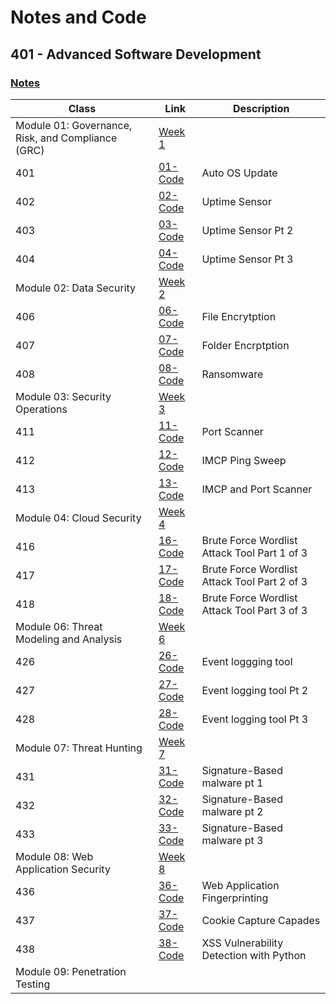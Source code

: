 # Notes and Code
## 401 - Advanced Software Development

### [Notes](https://github.com/Magicwolfes/Ops-401/tree/main/Notes) 
| Class        |Link           |Description  |
| ------------- |-------------| -----|
| Module 01: Governance, Risk, and Compliance (GRC) | [Week 1](https://github.com/Magicwolfes/Ops-401/tree/main/Code/Week1) |  
| 401 | [01-Code ](https://github.com/Magicwolfes/Ops-401/blob/main/Code/Week1/01-Code.ps1) | Auto OS Update |
| 402 | [02-Code ](https://github.com/Magicwolfes/Ops-401/blob/main/Code/Week1/02-Code.py) | Uptime Sensor |
| 403 | [03-Code ](https://github.com/Magicwolfes/Ops-401/blob/main/Code/Week1/03-Code.py) | Uptime Sensor Pt 2 |
| 404 | [04-Code ](https://github.com/Magicwolfes/Ops-401/blob/main/Code/Week1/03-Code.py) | Uptime Sensor Pt 3 |
|  Module 02: Data Security | [Week 2](https://github.com/Magicwolfes/Ops-401/tree/main/Code/Week2) | 
| 406 | [06-Code ](https://github.com/Magicwolfes/Ops-401/blob/main/Code/Week2/06-Code.py) | File Encrytption |
| 407 | [07-Code ](https://github.com/Magicwolfes/Ops-401/blob/main/Code/Week2/07-Code.py) | Folder Encrptption |
| 408 | [08-Code ](https://github.com/Magicwolfes/Ops-401/blob/main/Code/Week2/08-Code.py) | Ransomware |
|  Module 03: Security Operations | [Week 3](https://github.com/Magicwolfes/Ops-401/tree/main/Code/Week3)
| 411 | [11-Code ](https://github.com/Magicwolfes/Ops-401/blob/main/Code/Week3/11-Code.py) | Port Scanner |
| 412 | [12-Code ](https://github.com/Magicwolfes/Ops-401/blob/main/Code/Week3/12-Code.py) | IMCP Ping Sweep |
| 413 | [13-Code ](https://github.com/Magicwolfes/Ops-401/blob/main/Code/Week3/13-Code.py) | IMCP and Port Scanner |
|  Module 04: Cloud Security | [Week 4](https://github.com/Magicwolfes/Ops-401/tree/main/Code/Week4)
| 416 | [16-Code](https://github.com/Magicwolfes/Ops-401/blob/main/Code/Week4/16-Code.py) |  Brute Force Wordlist Attack Tool Part 1 of 3 |
| 417 | [17-Code](https://github.com/Magicwolfes/Ops-401/blob/main/Code/Week4/17-Code.py) | Brute Force Wordlist Attack Tool Part 2 of 3|
| 418 | [18-Code](https://github.com/Magicwolfes/Ops-401/blob/main/Code/Week4/18-Code.py) | Brute Force Wordlist Attack Tool Part 3 of 3 |
|  Module 06: Threat Modeling and Analysis | [Week 6](https://github.com/Magicwolfes/Ops-401/tree/main/Code/Week6)|
| 426 | [26-Code](https://github.com/Magicwolfes/Ops-401/blob/main/Code/Week6/26-Code.py) | Event loggging tool |
| 427 | [27-Code ](https://github.com/Magicwolfes/Ops-401/blob/main/Code/Week6/27Code.py) | Event logging tool Pt 2 |
| 428 | [28-Code](https://github.com/Magicwolfes/Ops-401/blob/main/Code/Week6/28Code.py) | Event logging tool Pt 3 |
|  Module 07: Threat Hunting | [Week 7](https://github.com/Magicwolfes/Ops-401/tree/main/Code/Week7) |
| 431 | [31-Code](https://github.com/Magicwolfes/Ops-401/blob/main/Code/Week7/31-Code.py) | Signature-Based malware pt 1 |
| 432 | [32-Code](https://github.com/Magicwolfes/Ops-401/blob/main/Code/Week7/32-Code.py) | Signature-Based malware pt 2 |
| 433 | [33-Code](https://github.com/Magicwolfes/Ops-401/blob/main/Code/Week7/virustotal-search.py) | Signature-Based malware pt 3 |
|  Module 08: Web Application Security | [Week 8](https://github.com/Magicwolfes/Ops-401/tree/main/Code/Week8)
| 436 | [36-Code](https://github.com/Magicwolfes/Ops-401/blob/main/Code/Week8/36-Code.py) |  Web Application Fingerprinting |
| 437 | [37-Code](https://github.com/Magicwolfes/Ops-401/blob/main/Code/Week8/37-Code.py) | Cookie Capture Capades |
| 438 | [38-Code](https://github.com/Magicwolfes/Ops-401/blob/main/Code/Week8/38-Code.py) | XSS Vulnerability Detection with Python |
 | Module 09: Penetration Testing |
